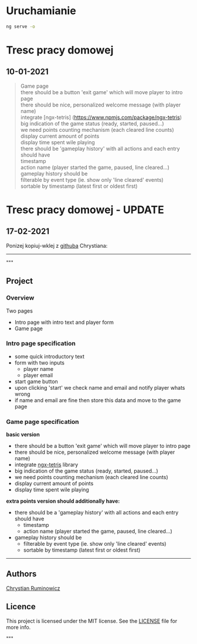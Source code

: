 # Uruchamianie

```bash
ng serve -o
```

# Tresc pracy domowej

## 10-01-2021

> Game page<br>
> there should be a button 'exit game' which will move player to intro page<br>
> there should be nice, personalized welcome message (with player name)<br>
> integrate [ngx-tetris] (https://www.npmjs.com/package/ngx-tetris)<br>
> big indication of the game status (ready, started, paused...)<br>
> we need points counting mechanism (each cleared line counts)<br>
> display current amount of points<br>
> display time spent wile playing<br>
> there should be 'gameplay history' with all actions and each entry should have<br>
> timestamp<br>
> action name (player started the game, paused, line cleared...)<br>
> gameplay history should be<br>
> filterable by event type (ie. show only 'line cleared' events)<br>
> sortable by timestamp (latest first or oldest first)<br>

# Tresc pracy domowej - UPDATE

## 17-02-2021

Ponizej kopiuj-wklej z [githuba](https://github.com/chrum/ng-2020/blob/master/README.md)
Chrystiana:

---

"""

## Project

### Overview
Two pages
- Intro page with intro text and player form
- Game page

### Intro page specification

- some quick introductory text
- form with two inputs
    - player name
    - player email
- start game button
- upon clicking 'start' we check name and email and notify player whats wrong
- if name and email are fine then store this data and move to the game page

### Game page specification
**basic version**
- there should be a button 'exit game' which will move player to intro page
- there should be nice, personalized welcome message (with player name)
- integrate [ngx-tetris](https://www.npmjs.com/package/ngx-tetris) library
- big indication of the game status (ready, started, paused...)
- we need points counting mechanism (each cleared line counts)
- display current amount of points
- display time spent wile playing

**extra points version should additionally have:**
- there should be a 'gameplay history' with all actions and each entry should have
    - timestamp
    - action name (player started the game, paused, line cleared...)
- gameplay history should be
    - filterable by event type (ie. show only 'line cleared' events)
    - sortable by timestamp (latest first or oldest first)



---
## Authors

[Chrystian Ruminowicz](http://chrum.it)

## Licence

This project is licensed under the MIT license. See the [LICENSE](https://opensource.org/licenses/MIT) file for more info.

"""
